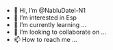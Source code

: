 - 👋 Hi, I’m @NabluDatel-N1
- 👀 I’m interested in Esp
- 🌱 I’m currently learning ...
- 💞️ I’m looking to collaborate on ...
- 📫 How to reach me ...

<!---
NabluDatel-N1/NabluDatel-N1 is a ✨ special ✨ repository because its `README.md` (this file) appears on your GitHub profile.
You can click the Preview link to take a look at your changes.
--->
